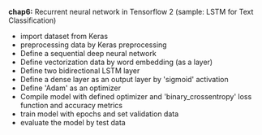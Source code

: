 **chap6:** Recurrent neural network in Tensorflow 2 (sample: LSTM for Text Classification)


- import dataset from Keras
- preprocessing data by Keras preprocessing
- Define a sequential deep neural network
- Define vectorization data by word embedding (as a layer)
- Define two bidirectional LSTM layer 
- Define a dense layer as an output layer by 'sigmoid' activation
- Define 'Adam' as an optimizer
- Compile model with defined optimizer and 'binary_crossentropy' loss function  and accuracy metrics
- train model with epochs and set validation data
- evaluate the model by test data
